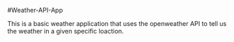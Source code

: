 #Weather-API-App

This is a basic weather application that uses the openweather API to tell us the weather in a given specific loaction.

